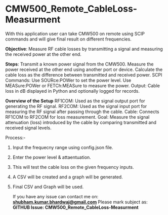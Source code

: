 # CMW500_Remote_CableLoss-Measurment
With this application user can take CMW500 on remote using SCIP commands and will give final result on different frequencies. 

**Objective**: Measure RF cable losses by transmitting a signal and measuring the received power at the other end.

**Steps**:
Transmit a known power signal from the CMW500.
Measure the power received at the other end using another port or device.
Calculate the cable loss as the difference between transmitted and received power.
SCPI Commands:
Use SOURce:POWer to set the power level.
Use MEASure:POWer or FETCh:MEASure to measure the power.
Output:
Cable loss in dB displayed in Python and optionally logged for records.


**Overview of the Setup**
RF1COM: Used as the signal output port for generating the RF signal.
RF2COM: Used as the signal input port for measuring the RF signal after passing through the cable.
Cable: Connects RF1COM to RF2COM for loss measurement.
Goal: Measure the signal attenuation (loss) introduced by the cable by comparing transmitted and received signal levels.

Process:-
1. Input the frequecny range using config.json file.
2. Enter the power level & attaentuation.
3. This will test the cable loss on the given frequency inputs.
4. A CSV will be created and a graph will be generated.
5. Final CSV and Graph will be used.

   If you have any issue can contact me on: **shubham.kumar.bhardwaj@gmail.com** Please mark subject as: **GITHUB Issue: CMW500_Remote_CableLoss-Measurment**
